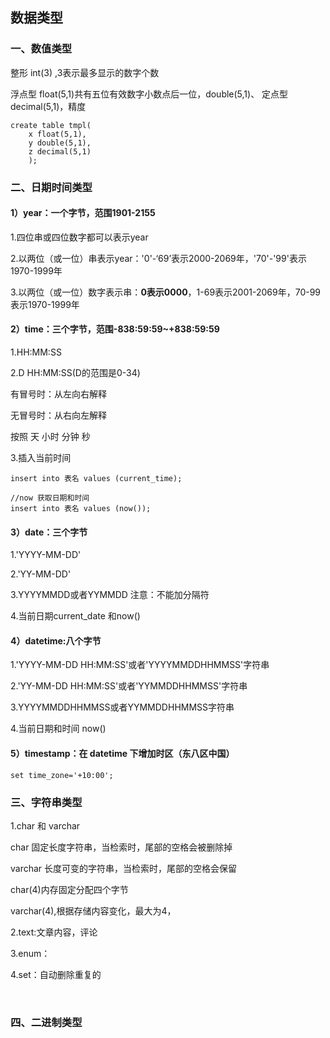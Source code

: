 ## 数据类型

### 一、数值类型

整形 int(3) ,3表示最多显示的数字个数

浮点型 float(5,1)共有五位有效数字小数点后一位，double(5,1)、
定点型decimal(5,1)，精度

```mysql
create table tmpl(
    x float(5,1),
    y double(5,1),
    z decimal(5,1)
    );
```

### 二、日期时间类型



#### 1）year：一个字节，范围1901-2155

1.四位串或四位数字都可以表示year

2.以两位（或一位）串表示year：'0'-‘69’表示2000-2069年，'70'-'99'表示1970-1999年

3.以两位（或一位）数字表示串：**0表示0000**，1-69表示2001-2069年，70-99表示1970-1999年



#### 2）time：三个字节，范围-838:59:59~+838:59:59

1.HH:MM:SS

2.D HH:MM:SS(D的范围是0-34)

有冒号时：从左向右解释

无冒号时：从右向左解释

按照 天 小时 分钟 秒

3.插入当前时间

```mysql
insert into 表名 values (current_time);

//now 获取日期和时间
insert into 表名 values (now());
```



#### 3）date：三个字节

1.'YYYY-MM-DD'

2.'YY-MM-DD'

3.YYYYMMDD或者YYMMDD	注意：不能加分隔符

4.当前日期current_date 和now()



#### 4）datetime:八个字节

1.'YYYY-MM-DD HH:MM:SS'或者'YYYYMMDDHHMMSS'字符串

2.'YY-MM-DD HH:MM:SS'或者'YYMMDDHHMMSS'字符串

3.YYYYMMDDHHMMSS或者YYMMDDHHMMSS字符串

4.当前日期和时间 now()

#### 5）timestamp：在 datetime 下增加时区（东八区中国）

```mysql
set time_zone='+10:00';
```



### 三、字符串类型

1.char 和 varchar

char 固定长度字符串，当检索时，尾部的空格会被删除掉

varchar 长度可变的字符串，当检索时，尾部的空格会保留

char(4)内存固定分配四个字节

varchar(4),根据存储内容变化，最大为4，

2.text:文章内容，评论

3.enum：

4.set：自动删除重复的

​        

### 四、二进制类型